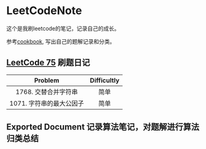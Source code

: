 # LeetCodeNote
这个是我刷leetcode的笔记，记录自己的成长。

参考[cookbook](https://github.com/halfrost/LeetCode-Go/releases/), 写出自己的题解记录和分类。

## [LeetCode 75](https://leetcode.cn/studyplan/leetcode-75/) 刷题日记
| Problem | Difficultly |
| :---: | :---: |
| 1768. 交替合并字符串 | 简单  |
| 1071. 字符串的最大公因子   | 简单  |

## Exported Document 记录算法笔记，对题解进行算法归类总结
